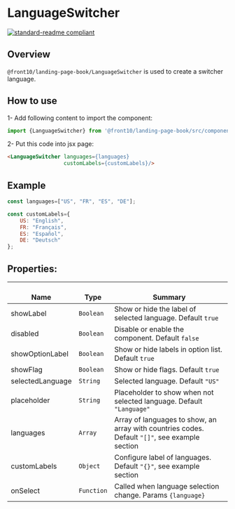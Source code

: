 # LanguageSwitcher

[![standard-readme compliant](https://img.shields.io/badge/standard--readme-OK-green.svg?style=flat-square)](https://github.com/RichardLitt/standard-readme)

## Overview
`@front10/landing-page-book/LanguageSwitcher` is used to create a switcher language.

## How to use
1- Add following content to import the component:
```js
import {LanguageSwitcher} from '@front10/landing-page-book/src/components';
```

2- Put this code into jsx page:
```html
<LanguageSwitcher languages={languages}
                  customLabels={customLabels}/>
```

## Example
```js
const languages=["US", "FR", "ES", "DE"];

const customLabels={
    US: "English",
    FR: "Français",
    ES: "Español",
    DE: "Deutsch"
};
```

## Properties:

| </br>Name   | </br>Type | </br>Summary                                                                                 | 
| ------------| - | ------------------------------------------------------------------------------------------------------ |
| showLabel      | `Boolean` | Show or hide the label of selected language. Default `true` |
| disabled      | `Boolean` | Disable or enable the component. Default `false` |
| showOptionLabel      | `Boolean` | Show or hide labels in option list. Default `true` |
| showFlag      | `Boolean` | Show or hide flags. Default `true` |
| selectedLanguage      | `String` | Selected language. Default `"US"` |
| placeholder      | `String` | Placeholder to show when not selected language. Default `"Language"` |
| languages      | `Array` | Array of languages to show, an array with countries codes. Default `"[]"`, see example section |
| customLabels      | `Object` | Configure label of languages. Default `"{}"`, see example section |
| onSelect      | `Function` | Called when language selection change. Params `{language}` |

